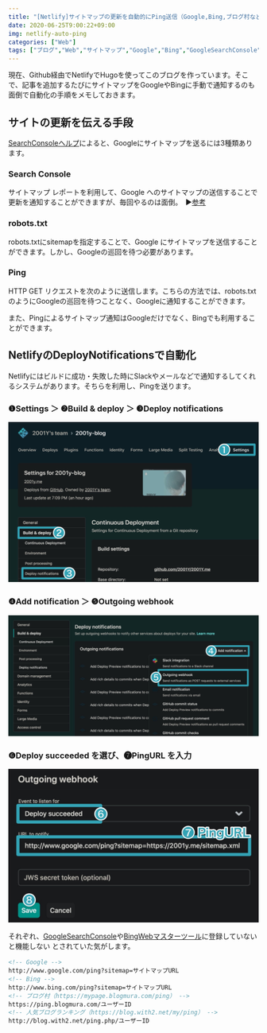 ```yaml
---
title: "[Netlify]サイトマップの更新を自動的にPing送信（Google,Bing,ブログ村など）"
date: 2020-06-25T9:00:22+09:00
img: netlify-auto-ping
categories: ["Web"]
tags: ["ブログ","Web","サイトマップ","Google","Bing","GoogleSearchConsole"]
---
```


現在、Github経由でNetlifyでHugoを使ってこのブログを作っています。そこで、記事を追加するたびにサイトマップをGoogleやBingに手動で通知するのも面倒で自動化の手順をメモしておきます。

## サイトの更新を伝える手段

[SearchConsoleヘルプ](https://support.google.com/webmasters/answer/183668?hl=ja#addsitemap)によると、Googleにサイトマップを送るには3種類あります。

### Search Console

サイトマップ レポートを利用して、Google へのサイトマップの送信することで更新を通知することができますが、毎回やるのは面倒。　▶︎[参考](https://support.google.com/webmasters/answer/7451001)

### robots.txt

robots.txtにsitemapを指定することで、Google にサイトマップを送信することができます。しかし、Googleの巡回を待つ必要があります。

### Ping

HTTP GET リクエストを次のように送信します。こちらの方法では、robots.txtのようにGoogleの巡回を待つことなく、Googleに通知することができます。

また、Pingによるサイトマップ通知はGoogleだけでなく、Bingでも利用することができます。

## NetlifyのDeployNotificationsで自動化

Netlifyにはビルドに成功・失敗した時にSlackやメールなどで通知するしてくれるシステムがあります。そちらを利用し、Pingを送ります。

### ❶Settings ＞ ❷Build & deploy ＞ ❸Deploy notifications

![](../../../images/netlify-auto-ping-1.jpg)

### ❹Add notification ＞ ❺Outgoing webhook

![](../../../images/netlify-auto-ping-2.jpg)

### ❻Deploy succeeded を選び、❼PingURL を入力

![](../../../images/netlify-auto-ping-3.jpg)

それぞれ、[GoogleSearchConsole](https://search.google.com/search-console/)や[BingWebマスターツール](https://www.bing.com/webmaster/)に登録していないと機能しない とされていた気がします。

```html
<!-- Google -->
http://www.google.com/ping?sitemap=サイトマップURL
<!-- Bing -->
http://www.bing.com/ping?sitemap=サイトマップURL
<!-- ブログ村（https://mypage.blogmura.com/ping） -->
https://ping.blogmura.com/ユーザーID
<!-- 人気ブログランキング（https://blog.with2.net/my/ping） -->
http://blog.with2.net/ping.php/ユーザーID
```

